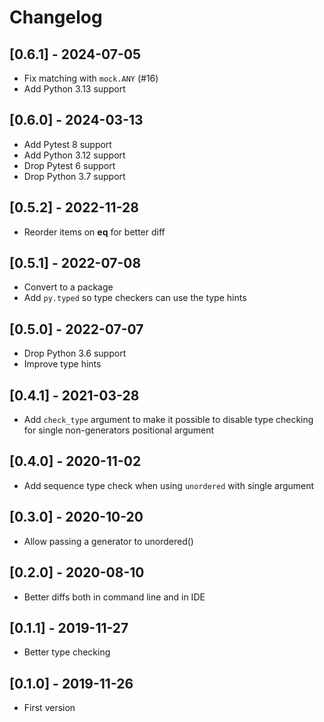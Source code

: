 # Changelog


## [0.6.1] - 2024-07-05
- Fix matching with `mock.ANY` (#16)
- Add Python 3.13 support


## [0.6.0] - 2024-03-13
- Add Pytest 8 support
- Add Python 3.12 support
- Drop Pytest 6 support
- Drop Python 3.7 support


## [0.5.2] - 2022-11-28
- Reorder items on __eq__ for better diff 


## [0.5.1] - 2022-07-08
- Convert to a package
- Add `py.typed` so type checkers can use the type hints


## [0.5.0] - 2022-07-07
- Drop Python 3.6 support
- Improve type hints


## [0.4.1] - 2021-03-28
- Add `check_type` argument to make it possible to disable type checking for single non-generators positional argument


## [0.4.0] - 2020-11-02
- Add sequence type check when using `unordered` with single argument


## [0.3.0] - 2020-10-20
- Allow passing a generator to unordered()


## [0.2.0] - 2020-08-10
- Better diffs both in command line and in IDE


## [0.1.1] - 2019-11-27
- Better type checking


## [0.1.0] - 2019-11-26
- First version
